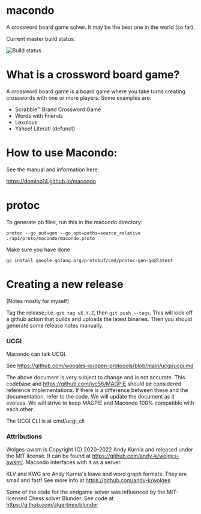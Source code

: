 # macondo

A crossword board game solver. It may be the best one in the world (so far).

Current master build status:

![Build status](https://github.com/domino14/macondo/actions/workflows/build-and-deploy-bot.yml/badge.svg)

# What is a crossword board game?

A crossword board game is a board game where you take turns creating crosswords
with one or more players. Some examples are:

- Scrabble™️ Brand Crossword Game
- Words with Friends
- Lexulous
- Yahoo! Literati (defunct)

# How to use Macondo:

See the manual and information here:

https://domino14.github.io/macondo

# protoc

To generate pb files, run this in the macondo directory:

`protoc --go_out=gen --go_opt=paths=source_relative ./api/proto/macondo/macondo.proto`

Make sure you have done

`go install google.golang.org/protobuf/cmd/protoc-gen-go@latest`

# Creating a new release

(Notes mostly for myself)

Tag the release; i.e. `git tag vX.Y.Z`, then `git push --tags`. This will kick off a github action that builds and uploads the latest binaries. Then you should generate some release notes manually.

### UCGI

Macondo can talk UCGI.

See https://github.com/woogles-io/open-protocols/blob/main/ucgi/ucgi.md

The above document is very subject to change and is not accurate. This codebase and
https://github.com/jvc56/MAGPIE should be considered reference implementations.
If there is a difference between these and the documentation, refer to the code.
We will update the document as it evolves. We will strive to keep MAGPIE and Macondo
100% compatible with each other.

The UCGI CLI is at cmd/ucgi_cli


### Attributions

Wolges-awsm is Copyright (C) 2020-2022 Andy Kurnia and released under the MIT license. It can be found at https://github.com/andy-k/wolges-awsm/. Macondo interfaces with it as a server.

KLV and KWG are Andy Kurnia's leave and word graph formats. They are small and fast! See more info at https://github.com/andy-k/wolges

Some of the code for the endgame solver was influenced by the MIT-licensed Chess solver Blunder. See code at https://github.com/algerbrex/blunder

